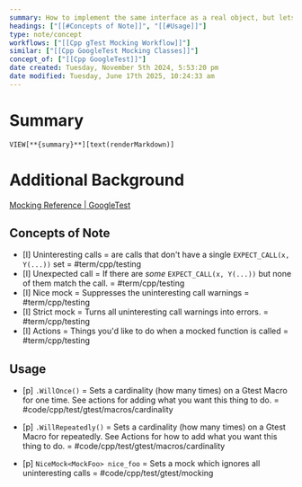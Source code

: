 ```yaml
---
summary: How to implement the same interface as a real object, but lets you specify at runtime how it will be used and what it should do. The separation between "fake" objects and mocked objects is that fake objects have no expectations/programming.
headings: ["[[#Concepts of Note]]", "[[#Usage]]"]
type: note/concept
workflows: ["[[Cpp gTest Mocking Workflow]]"]
similar: ["[[Cpp GoogleTest Mocking Classes]]"]
concept_of: ["[[Cpp GoogleTest]]"]
date created: Tuesday, November 5th 2024, 5:53:20 pm
date modified: Tuesday, June 17th 2025, 10:24:33 am
---
```


# Summary
`VIEW[**{summary}**][text(renderMarkdown)]`

# Additional Background
[Mocking Reference \| GoogleTest](https://google.github.io/googletest/reference/mocking.html#macros)

## Concepts of Note
- [I] Uninteresting calls = are calls that don't have a single `EXPECT_CALL(x, Y(...))` set = #term/cpp/testing
- [I] Unexpected call = If there are *some* `EXPECT_CALL(x, Y(...))` but none of them match the call. = #term/cpp/testing
- [I] Nice mock = Suppresses the uninteresting call warnings = #term/cpp/testing
- [I] Strict mock = Turns all uninteresting call warnings into errors.  = #term/cpp/testing
- [I] Actions = Things you'd like to do when a mocked function is called = #term/cpp/testing 

## Usage
- [p] `.WillOnce()` = Sets a cardinality (how many times) on a Gtest Macro for one time. See actions for adding what you want this thing to do. = #code/cpp/test/gtest/macros/cardinality 
<!--ID: 1751434091649-->

- [p] `.WillRepeatedly()` = Sets a cardinality (how many times) on a Gtest Macro for repeatedly. See Actions for how to add what you want this thing to do. = #code/cpp/test/gtest/macros/cardinality
<!--ID: 1751434091652-->

- [p] `NiceMock<MockFoo> nice_foo` = Sets a mock which ignores all uninteresting calls = #code/cpp/test/gtest/mocking
<!--ID: 1751434091656-->

